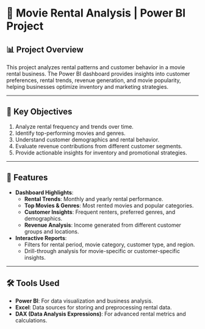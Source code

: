 # 🎥 Movie Rental Analysis | Power BI Project

## 📊 Project Overview
This project analyzes rental patterns and customer behavior in a movie rental business. The Power BI dashboard provides insights into customer preferences, rental trends, revenue generation, and movie popularity, helping businesses optimize inventory and marketing strategies.

---

## 🎯 Key Objectives
1. Analyze rental frequency and trends over time.
2. Identify top-performing movies and genres.
3. Understand customer demographics and rental behavior.
4. Evaluate revenue contributions from different customer segments.
5. Provide actionable insights for inventory and promotional strategies.

---

## 🚀 Features
- **Dashboard Highlights**:
  - **Rental Trends**: Monthly and yearly rental performance.
  - **Top Movies & Genres**: Most rented movies and popular categories.
  - **Customer Insights**: Frequent renters, preferred genres, and demographics.
  - **Revenue Analysis**: Income generated from different customer groups and locations.
- **Interactive Reports**:
  - Filters for rental period, movie category, customer type, and region.
  - Drill-through analysis for movie-specific or customer-specific insights.

---

## 🛠 Tools Used
- **Power BI**: For data visualization and business analysis.
- **Excel**: Data sources for storing and preprocessing rental data.
- **DAX (Data Analysis Expressions)**: For advanced rental metrics and calculations.

